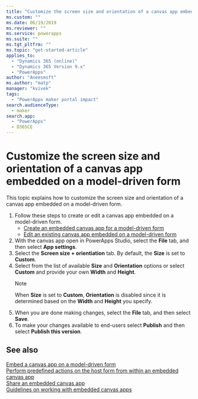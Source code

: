 ```yaml
---
title: "Customize the screen size and orientation of a canvas app embedded on a model-driven form | MicrosoftDocs"
ms.custom: ""
ms.date: 06/19/2019
ms.reviewer: ""
ms.service: powerapps
ms.suite: ""
ms.tgt_pltfrm: ""
ms.topic: "get-started-article"
applies_to: 
  - "Dynamics 365 (online)"
  - "Dynamics 365 Version 9.x"
  - "PowerApps"
author: "Aneesmsft"
ms.author: "matp"
manager: "kvivek"
tags: 
  - "PowerApps maker portal impact"
search.audienceType: 
  - maker
search.app: 
  - "PowerApps"
  - D365CE
---
```


# Customize the screen size and orientation of a canvas app embedded on a model-driven form
This topic explains how to customize the screen size and orientation of a canvas app embedded on a model-driven form.

1.  Follow these steps to create or edit a canvas app embedded on a model-driven form.
    - [Create an embedded canvas app for a model-driven form](embedded-canvas-app-create.md)
    - [Edit an existing canvas app embedded on a model-driven form](embedded-canvas-app-edit.md)
2. With the canvas app open in PowerApps Studio, select the **File** tab, and then select **App settings**.
3. Select the **Screen size + orientiation** tab. By default, the **Size** is set to **Custom**.
4. Select from the list of available **Size** and **Orientation** options or select **Custom** and provide your own **Width** and **Height**.
    > [!NOTE]
    > When **Size** is set to **Custom**, **Orientation** is disabled since it is determined based on the **Width** and **Height** you specify.
5. When you are done making changes, select the **File** tab, and then select **Save**.
6. To make your changes available to end-users select **Publish** and then select **Publish this version**.

## See also
[Embed a canvas app on a model-driven form](embed-canvas-app-in-form.md) <br />
[Perform predefined actions on the host form from within an embedded canvas app](embedded-canvas-app-actions.md) <br />
[Share an embedded canvas app](share-embedded-canvas-app.md) <br />
[Guidelines on working with embedded canvas apps](embedded-canvas-app-guidelines.md)
